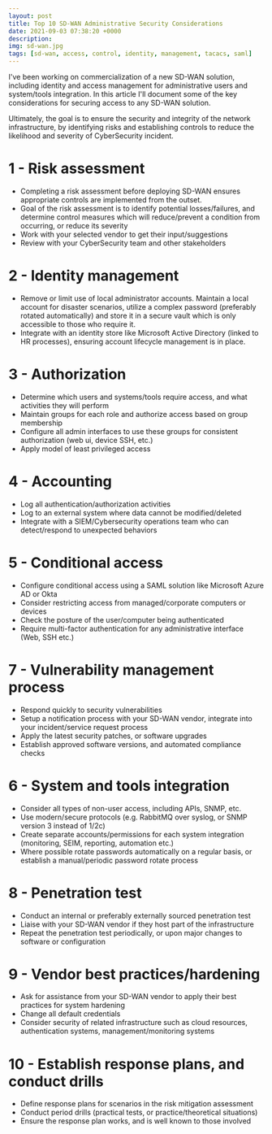 ```yaml
---
layout: post
title: Top 10 SD-WAN Administrative Security Considerations
date: 2021-09-03 07:38:20 +0000
description: 
img: sd-wan.jpg
tags: [sd-wan, access, control, identity, management, tacacs, saml]
---
```


I've been working on commercialization of a new SD-WAN solution, including identity and access management for administrative users and system/tools integration.  In this article I'll document some of the key considerations for securing access to any SD-WAN solution.  

Ultimately, the goal is to ensure the security and integrity of the network infrastructure, by identifying risks and establishing controls to reduce the likelihood and severity of CyberSecurity incident.

# 1 - Risk assessment
- Completing a risk assessment before deploying SD-WAN ensures appropriate controls are implemented from the outset.
- Goal of the risk assessment is to identify potential losses/failures, and determine control measures which will reduce/prevent a condition from occurring, or reduce its severity
- Work with your selected vendor to get their input/suggestions
- Review with your CyberSecurity team and other stakeholders

# 2 - Identity management
- Remove or limit use of local administrator accounts.  Maintain a local account for disaster scenarios, utilize a complex password (preferably rotated automatically) and store it in a secure vault which is only accessible to those who require it.  
- Integrate with an identity store like Microsoft Active Directory (linked to HR processes), ensuring account lifecycle management is in place.

# 3 - Authorization
- Determine which users and systems/tools require access, and what activities they will perform
- Maintain groups for each role and authorize access based on group membership
- Configure all admin interfaces to use these groups for consistent authorization (web ui, device SSH, etc.)
- Apply model of least privileged access

# 4 - Accounting
- Log all authentication/authorization activities
- Log to an external system where data cannot be modified/deleted
- Integrate with a SIEM/Cybersecurity operations team who can detect/respond to unexpected behaviors

# 5 - Conditional access
- Configure conditional access using a SAML solution like Microsoft Azure AD or Okta
- Consider restricting access from managed/corporate computers or devices
- Check the posture of the user/computer being authenticated
- Require multi-factor authentication for any administrative interface (Web, SSH etc.)

# 7 - Vulnerability management process
- Respond quickly to security vulnerabilities
- Setup a notification process with your SD-WAN vendor, integrate into your incident/service request process
- Apply the latest security patches, or software upgrades
- Establish approved software versions, and automated compliance checks

# 6 - System and tools integration
- Consider all types of non-user access, including APIs, SNMP, etc.
- Use modern/secure protocols (e.g. RabbitMQ over syslog, or SNMP version 3 instead of 1/2c)
- Create separate accounts/permissions for each system integration (monitoring, SEIM, reporting, automation etc.)
- Where possible rotate passwords automatically on a regular basis, or establish a manual/periodic password rotate process

# 8 - Penetration test
- Conduct an internal or preferably externally sourced penetration test 
- Liaise with your SD-WAN vendor if they host part of the infrastructure
- Repeat the penetration test periodically, or upon major changes to software or configuration

# 9 - Vendor best practices/hardening
- Ask for assistance from your SD-WAN vendor to apply their best practices for system hardening
- Change all default credentials
- Consider security of related infrastructure such as cloud resources, authentication systems, management/monitoring systems

# 10 - Establish response plans, and conduct drills
- Define response plans for scenarios in the risk mitigation assessment
- Conduct period drills (practical tests, or practice/theoretical situations)
- Ensure the response plan works, and is well known to those involved
